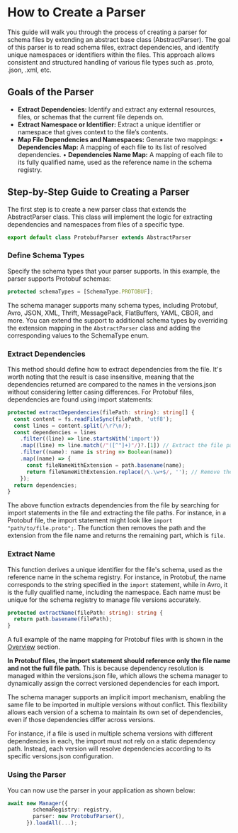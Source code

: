 # How to Create a Parser

This guide will walk you through the process of creating a parser for schema files by extending an abstract base class (AbstractParser). The goal of this parser is to read schema files, extract dependencies, and identify unique namespaces or identifiers within the files. This approach allows consistent and structured handling of various file types such as .proto, .json, .xml, etc.

## Goals of the Parser

- **Extract Dependencies:** Identify and extract any external resources, files, or schemas that the current file depends on.
- **Extract Namespace or Identifier:** Extract a unique identifier or namespace that gives context to the file’s contents.
- **Map File Dependencies and Namespaces:** Generate two mappings:
  • **Dependencies Map:** A mapping of each file to its list of resolved dependencies.
  • **Dependencies Name Map:** A mapping of each file to its fully qualified name, used as the reference name in the schema registry.

## Step-by-Step Guide to Creating a Parser

The first step is to create a new parser class that extends the AbstractParser class. This class will implement the logic for extracting dependencies and namespaces from files of a specific type.

```typescript
export default class ProtobufParser extends AbstractParser
```

### Define Schema Types

Specify the schema types that your parser supports. In this example, the parser supports Protobuf schemas:

```typescript
protected schemaTypes = [SchemaType.PROTOBUF];
```

The schema manager supports many schema types, including Protobuf, Avro, JSON, XML, Thrift, MessagePack, FlatBuffers, YAML, CBOR, and more. You can extend the support to additional schema types by overriding the extension mapping in the `AbstractParser` class and adding the corresponding values to the SchemaType enum.

### Extract Dependencies

This method should define how to extract dependencies from the file. It's worth noting that the result is case insensitive, meaning that the dependencies returned are compared to the names in the versions.json without considering letter casing differences. For Protobuf files, dependencies are found using import statements:

```typescript
protected extractDependencies(filePath: string): string[] {
  const content = fs.readFileSync(filePath, 'utf8');
  const lines = content.split(/\r?\n/);
  const dependencies = lines
    .filter((line) => line.startsWith('import'))
    .map((line) => line.match(/"([^"]+)"/)?.[1]) // Extract the file path from the import statement
    .filter((name): name is string => Boolean(name))
    .map((name) => {
      const fileNameWithExtension = path.basename(name);
      return fileNameWithExtension.replace(/\.\w+$/, ''); // Remove the extension
    });
  return dependencies;
}
```

The above function extracts dependencies from the file by searching for import statements in the file and extracting the file paths. For instance, in a Protobuf file, the import statement might look like `import "path/to/file.proto";`. The function then removes the path and the extension from the file name and returns the remaining part, which is `file`.

### Extract Name

This function derives a unique identifier for the file's schema, used as the reference name in the schema registry. For instance, in Protobuf, the name corresponds to the string specified in the `import` statement, while in Avro, it is the fully qualified name, including the namespace. Each name must be unique for the schema registry to manage file versions accurately.

```typescript
protected extractName(filePath: string): string {
  return path.basename(filePath);
}
```

A full example of the name mapping for Protobuf files with is shown in the [Overview](overview.md#parser-output) section.

**In Protobuf files, the import statement should reference only the file name and not the full file path.** This is because dependency resolution is managed within the versions.json file, which allows the schema manager to dynamically assign the correct versioned dependencies for each import.

The schema manager supports an implicit import mechanism, enabling the same file to be imported in multiple versions without conflict. This flexibility allows each version of a schema to maintain its own set of dependencies, even if those dependencies differ across versions.

For instance, if a file is used in multiple schema versions with different dependencies in each, the import must not rely on a static dependency path. Instead, each version will resolve dependencies according to its specific versions.json configuration.

### Using the Parser

You can now use the parser in your application as shown below:

```typescript
await new Manager({
        schemaRegistry: registry,
        parser: new ProtobufParser(),
      }).loadAll(...);
```
